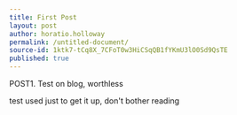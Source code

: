 ```yaml
---
title: First Post
layout: post
author: horatio.holloway
permalink: /untitled-document/
source-id: 1ktk7-tCq8X_7CFoT0w3HiCSqQB1fYKmU3lO0Sd9QsTE
published: true
---
```

POST1. Test on blog, worthless

test used just to get it up, don't bother reading

